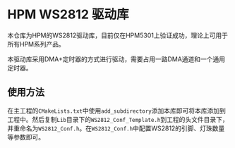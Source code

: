 # HPM WS2812 驱动库

本仓库为HPM的WS2812驱动库，目前仅在HPM5301上验证成功，理论上可用于所有HPM系列产品。

本驱动库采用DMA+定时器的方式进行驱动，需要占用一路DMA通道和一个通用定时器。

## 使用方法

在主工程的`CMakeLists.txt`中使用`add_subdirectory`添加本库即可将本库添加到工程中。然后复制`Lib`目录下的`WS2812_Conf_Template.h`到工程的头文件目录下，并重命名为`WS2812_Conf.h`。在`WS2812_Conf.h`中配置WS2812的引脚、灯珠数量等参数即可。